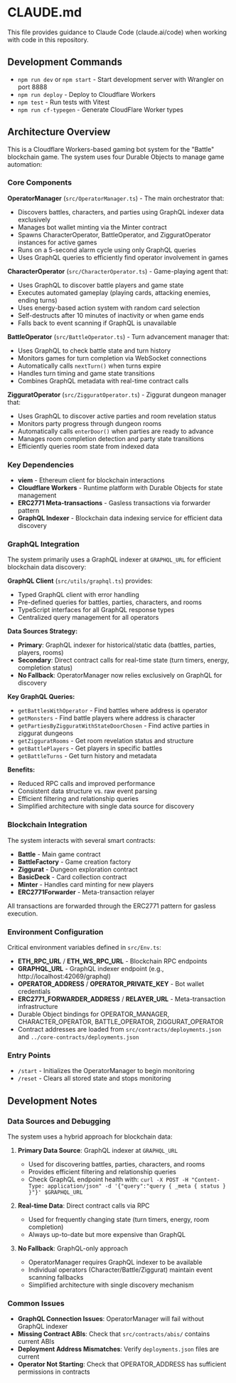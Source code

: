 # CLAUDE.md

This file provides guidance to Claude Code (claude.ai/code) when working with code in this repository.

## Development Commands

- `npm run dev` or `npm start` - Start development server with Wrangler on port 8888
- `npm run deploy` - Deploy to Cloudflare Workers
- `npm test` - Run tests with Vitest
- `npm run cf-typegen` - Generate CloudFlare Worker types

## Architecture Overview

This is a Cloudflare Workers-based gaming bot system for the "Battle" blockchain game. The system uses four Durable Objects to manage game automation:

### Core Components

**OperatorManager** (`src/OperatorManager.ts`) - The main orchestrator that:
- Discovers battles, characters, and parties using GraphQL indexer data exclusively
- Manages bot wallet minting via the Minter contract
- Spawns CharacterOperator, BattleOperator, and ZigguratOperator instances for active games
- Runs on a 5-second alarm cycle using only GraphQL queries
- Uses GraphQL queries to efficiently find operator involvement in games

**CharacterOperator** (`src/CharacterOperator.ts`) - Game-playing agent that:
- Uses GraphQL to discover battle players and game state
- Executes automated gameplay (playing cards, attacking enemies, ending turns)
- Uses energy-based action system with random card selection
- Self-destructs after 10 minutes of inactivity or when game ends
- Falls back to event scanning if GraphQL is unavailable

**BattleOperator** (`src/BattleOperator.ts`) - Turn advancement manager that:
- Uses GraphQL to check battle state and turn history
- Monitors games for turn completion via WebSocket connections
- Automatically calls `nextTurn()` when turns expire
- Handles turn timing and game state transitions
- Combines GraphQL metadata with real-time contract calls

**ZigguratOperator** (`src/ZigguratOperator.ts`) - Ziggurat dungeon manager that:
- Uses GraphQL to discover active parties and room revelation status
- Monitors party progress through dungeon rooms
- Automatically calls `enterDoor()` when parties are ready to advance
- Manages room completion detection and party state transitions
- Efficiently queries room state from indexed data

### Key Dependencies

- **viem** - Ethereum client for blockchain interactions
- **Cloudflare Workers** - Runtime platform with Durable Objects for state management
- **ERC2771 Meta-transactions** - Gasless transactions via forwarder pattern
- **GraphQL Indexer** - Blockchain data indexing service for efficient data discovery

### GraphQL Integration

The system primarily uses a GraphQL indexer at `GRAPHQL_URL` for efficient blockchain data discovery:

**GraphQL Client** (`src/utils/graphql.ts`) provides:
- Typed GraphQL client with error handling
- Pre-defined queries for battles, parties, characters, and rooms
- TypeScript interfaces for all GraphQL response types
- Centralized query management for all operators

**Data Sources Strategy:**
- **Primary**: GraphQL indexer for historical/static data (battles, parties, players, rooms)
- **Secondary**: Direct contract calls for real-time state (turn timers, energy, completion status)
- **No Fallback**: OperatorManager now relies exclusively on GraphQL for discovery

**Key GraphQL Queries:**
- `getBattlesWithOperator` - Find battles where address is operator
- `getMonsters` - Find battle players where address is character
- `getPartiesByZigguratWithStateDoorChosen` - Find active parties in ziggurat dungeons
- `getZigguratRooms` - Get room revelation status and structure
- `getBattlePlayers` - Get players in specific battles
- `getBattleTurns` - Get turn history and metadata

**Benefits:**
- Reduced RPC calls and improved performance
- Consistent data structure vs. raw event parsing
- Efficient filtering and relationship queries
- Simplified architecture with single data source for discovery

### Blockchain Integration

The system interacts with several smart contracts:
- **Battle** - Main game contract
- **BattleFactory** - Game creation factory
- **Ziggurat** - Dungeon exploration contract
- **BasicDeck** - Card collection contract  
- **Minter** - Handles card minting for new players
- **ERC2771Forwarder** - Meta-transaction relayer

All transactions are forwarded through the ERC2771 pattern for gasless execution.

### Environment Configuration

Critical environment variables defined in `src/Env.ts`:
- **ETH_RPC_URL** / **ETH_WS_RPC_URL** - Blockchain RPC endpoints
- **GRAPHQL_URL** - GraphQL indexer endpoint (e.g., http://localhost:42069/graphql)
- **OPERATOR_ADDRESS** / **OPERATOR_PRIVATE_KEY** - Bot wallet credentials
- **ERC2771_FORWARDER_ADDRESS** / **RELAYER_URL** - Meta-transaction infrastructure
- Durable Object bindings for OPERATOR_MANAGER, CHARACTER_OPERATOR, BATTLE_OPERATOR, ZIGGURAT_OPERATOR
- Contract addresses are loaded from `src/contracts/deployments.json` and `../core-contracts/deployments.json`

### Entry Points

- `/start` - Initializes the OperatorManager to begin monitoring
- `/reset` - Clears all stored state and stops monitoring

## Development Notes

### Data Sources and Debugging

The system uses a hybrid approach for blockchain data:

1. **Primary Data Source**: GraphQL indexer at `GRAPHQL_URL`
   - Used for discovering battles, parties, characters, and rooms
   - Provides efficient filtering and relationship queries
   - Check GraphQL endpoint health with: `curl -X POST -H "Content-Type: application/json" -d '{"query":"query { _meta { status } }"}' $GRAPHQL_URL`

2. **Real-time Data**: Direct contract calls via RPC
   - Used for frequently changing state (turn timers, energy, room completion)
   - Always up-to-date but more expensive than GraphQL

3. **No Fallback**: GraphQL-only approach
   - OperatorManager requires GraphQL indexer to be available
   - Individual operators (Character/Battle/Ziggurat) maintain event scanning fallbacks
   - Simplified architecture with single discovery mechanism

### Common Issues

- **GraphQL Connection Issues**: OperatorManager will fail without GraphQL indexer
- **Missing Contract ABIs**: Check that `src/contracts/abis/` contains current ABIs
- **Deployment Address Mismatches**: Verify `deployments.json` files are current
- **Operator Not Starting**: Check that OPERATOR_ADDRESS has sufficient permissions in contracts
